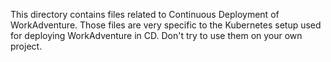 This directory contains files related to Continuous Deployment of WorkAdventure.
Those files are very specific to the Kubernetes setup used for deploying WorkAdventure
in CD. Don't try to use them on your own project.
